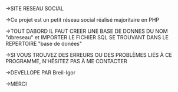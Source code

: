 ->SITE RESEAU SOCIAL

->Ce projet est un petit réseau social réalisé majoritaire en PHP


->TOUT DABORD IL FAUT CREER UNE BASE DE DONNES DU NOM "dbreseau" et IMPORTER LE FICHIER SQL SE TROUVANT DANS LE REPERTOIRE "base de donées"


->SI VOUS TROUVEZ DES ERREURS OU DES PROBLÈMES LIÉS À CE PROGRAMME, N’HÉSITEZ PAS À ME CONTACTER 

->DEVELLOPE PAR Breil-Igor

->MERCI
